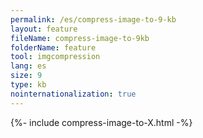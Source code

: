 ```yaml
---
permalink: /es/compress-image-to-9-kb
layout: feature
fileName: compress-image-to-9kb
folderName: feature
tool: imgcompression
lang: es
size: 9
type: kb
nointernationalization: true
---
```

{%- include compress-image-to-X.html -%}
      